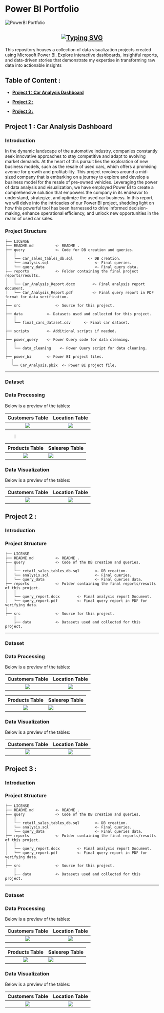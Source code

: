 # Power BI Portfolio

![PowerBI Portfolio](https://github.com/fahrurrizalf/PowerBI_Portfolio/assets/109564854/84ed965c-edfc-4dc5-bab7-137cc564728e)

<h2 align="center"><a href="https://git.io/typing-svg"><img src="https://readme-typing-svg.demolab.com?font=Fira+Code&size=25&pause=1000&color=000000&center=true&vCenter=true&width=700&lines=Welcome+to+Fahrurrizal's+Power BI+Portfolio+%F0%9F%91%8B%F0%9F%8F%BB" alt="Typing SVG" /></a></h2>

This repository houses a collection of data visualization projects created using Microsoft Power BI. Explore interactive dashboards, insightful reports, and data-driven stories that demonstrate my expertise in transforming raw data into actionable insights


## Table of Content :
- [**Project 1 : Car Analysis Dashboard**](#project-1--car-analysis-dashboard)

- [**Project 2 :**](#project-2)

- [**Project 3 :**](#project-3)

## Project 1 : Car Analysis Dashboard
### Introduction
In the dynamic landscape of the automotive industry, companies constantly seek innovative approaches to stay competitive and adapt to evolving market demands. At the heart of this pursuit lies the exploration of new business models, such as the resale of used cars, which offers a promising avenue for growth and profitability. This project revolves around a mid-sized company that is embarking on a journey to explore and develop a business model for the resale of pre-owned vehicles. Leveraging the power of data analysis and visualization, we have employed Power BI to create a comprehensive solution that empowers the company in its endeavor to understand, strategize, and optimize the used car business. In this report, we will delve into the intricacies of our Power BI project, shedding light on how this powerful tool has been harnessed to drive informed decision-making, enhance operational efficiency, and unlock new opportunities in the realm of used car sales.

### Project Structure

    ├── LICENSE
    ├── README.md          <- README .
    ├── query              <- Code for DB creation and queries.
    │   │
    │   └── Car_sales_tables_db.sql       <- DB creation.
    │   └── analysis.sql                     <- Final queries.
    │   └── query_data                       <- Final query data.
    ├── reports            <- Folder containing the final project reports/results.
    │   │
    │   └── Car_Analysis_Report.docx        <- Final analysis report document.
    │   └── Car_Analysis_Report.pdf         <- Final query report in PDF format for data verification.
    │   
    ├── src                <- Source for this project.
    │
    ├── data           <- Datasets used and collected for this project.
    │   │
    │   └── final_cars_dataset.csv      <- Final car dataset.
    │
    ├── scripts        <- Additional scripts if needed.
    │
    ├── power_query    <- Power Query code for data cleaning.
    │   │
    │   └── data_cleaning    <- Power Query script for data cleaning.
    │
    ├── power_bi       <- Power BI project files.
       │
       └── Car_Analysis.pbix  <- Power BI project file.

--------

### Dataset

### Data Processing

Below is a preview of the tables:

Customers Table             |           Location Table
:--------------------------:|:------------------------:
![](productQ.PNG)           |     ![](salesrepQ.PNG)
 
        |      
Products Table              |        Salesrep Table
:---------------------------:|:----------------------
![](productQ.PNG)            |     ![](salesrepQ.PNG)

### Data Visualization

Below is a preview of the tables:

Customers Table             |           Location Table
:--------------------------:|:------------------------:
![](customerQ.PNG)          |         ![](locationQ.PNG)

## Project 2 :

### Introduction

### Project Structure

    ├── LICENSE
    ├── README.md          <- README .
    ├── query              <- Code of the DB creation and queries.
    │   │
    │   └── retail_sales_tables_db.sql       <- DB creation.
    │   └── analysis.sql                     <- Final queries.
    │   └── query_data                       <- Final queries data.
    ├── reports            <- Folder containing the final reports/results of this project.
    │   │
    │   └── query_report.docx        <- Final analysis report Document.
    │   └── query_report.pdf         <- Final query report in PDF for verifying data.
    │   
    ├── src                <- Source for this project.
        │
        ├── data           <- Datasets used and collected for this project.

--------

### Dataset

### Data Processing

Below is a preview of the tables:

Customers Table             |           Location Table
:--------------------------:|:------------------------:
![](customerQ.PNG)          |         ![](locationQ.PNG)

Products Table              |        Salesrep Table
:---------------------------:|:----------------------
![](productQ.PNG)             |     ![](salesrepQ.PNG)

### Data Visualization

Below is a preview of the tables:

Customers Table             |           Location Table
:--------------------------:|:------------------------:
![](customerQ.PNG)          |         ![](locationQ.PNG)

## Project 3 :

### Introduction

### Project Structure

    ├── LICENSE
    ├── README.md          <- README .
    ├── query              <- Code of the DB creation and queries.
    │   │
    │   └── retail_sales_tables_db.sql       <- DB creation.
    │   └── analysis.sql                     <- Final queries.
    │   └── query_data                       <- Final queries data.
    ├── reports            <- Folder containing the final reports/results of this project.
    │   │
    │   └── query_report.docx        <- Final analysis report Document.
    │   └── query_report.pdf         <- Final query report in PDF for verifying data.
    │   
    ├── src                <- Source for this project.
        │
        ├── data           <- Datasets used and collected for this project.

--------

### Dataset

### Data Processing

Below is a preview of the tables:

Customers Table             |           Location Table
:--------------------------:|:------------------------:
![](customerQ.PNG)          |         ![](locationQ.PNG)

Products Table              |        Salesrep Table
:---------------------------:|:----------------------
![](productQ.PNG)             |     ![](salesrepQ.PNG)

### Data Visualization

Below is a preview of the tables:

Customers Table             |           Location Table
:--------------------------:|:------------------------:
![](customerQ.PNG)          |         ![](locationQ.PNG)





